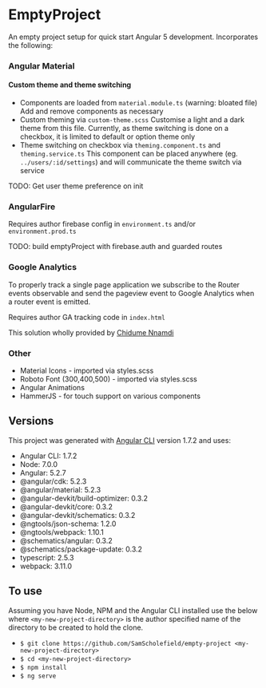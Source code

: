# EmptyProject

An empty project setup for quick start Angular 5 development. Incorporates the following:

### Angular Material

#### Custom theme and theme switching

* Components are loaded from `material.module.ts` (warning: bloated file)
  Add and remove components as necessary
* Custom theming via `custom-theme.scss`
  Customise a light and a dark theme from this file. Currently, as theme switching is done on a checkbox, it is limited to default or option theme only
* Theme switching on checkbox via `theming.component.ts` and `theming.service.ts`
  This component can be placed anywhere (eg. `../users/:id/settings`) and will communicate the theme switch via service

TODO: Get user theme preference on init

### AngularFire

Requires author firebase config in `environment.ts` and/or `environment.prod.ts`

TODO: build emptyProject with firebase.auth and guarded routes

### Google Analytics

To properly track a single page application we subscribe to the Router events observable and send the pageview event to Google Analytics when a router event is emitted.

Requires author GA tracking code in `index.html`

This solution wholly provided by [Chidume Nnamdi](https://codeburst.io/using-google-analytics-with-angular-25c93bffaa18)

### Other

* Material Icons - imported via styles.scss
* Roboto Font (300,400,500) - imported via styles.scss
* Angular Animations
* HammerJS - for touch support on various components

## Versions

This project was generated with [Angular CLI](https://github.com/angular/angular-cli) version 1.7.2 and uses:

* Angular CLI: 1.7.2
* Node: 7.0.0
* Angular: 5.2.7
* @angular/cdk: 5.2.3
* @angular/material: 5.2.3
* @angular-devkit/build-optimizer: 0.3.2
* @angular-devkit/core: 0.3.2
* @angular-devkit/schematics: 0.3.2
* @ngtools/json-schema: 1.2.0
* @ngtools/webpack: 1.10.1
* @schematics/angular: 0.3.2
* @schematics/package-update: 0.3.2
* typescript: 2.5.3
* webpack: 3.11.0

## To use

Assuming you have Node, NPM and the Angular CLI installed use the below where `<my-new-project-directory>` is the author specified name of the directory to be created to hold the clone.

* `$ git clone https://github.com/SamScholefield/empty-project <my-new-project-directory>`
* `$ cd <my-new-project-directory>`
* `$ npm install`
* `$ ng serve`
